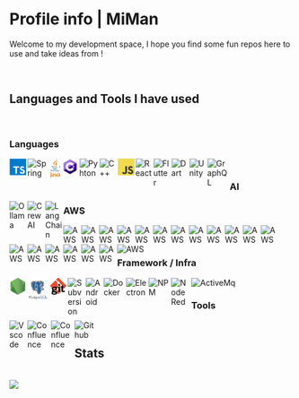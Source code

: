 # Profile info | MiMan 

Welcome to my development space, I hope you find some fun repos here to use and take ideas from !

<br>

## Languages and Tools I have used

<br>

### Languages

<img align="left" title="TypeScript" alt="TypeScript" width="30px" src="https://raw.githubusercontent.com/miman/miman/main/ts-logo.png" style="padding-right: 2px;" />
<img align="left" title="Spring" alt="Spring" width="38px" src="https://cdn.jsdelivr.net/gh/devicons/devicon/icons/spring/spring-original-wordmark.svg" style="padding-right: 2px;" />
<img align="left" title="Java" alt="Java" height="34px" src="https://github.com/miman/miman/blob/main/java-icon.png?raw=true" style="padding-right: 2px;" />
<img align="left" title="C#" alt="C#" width="30px" src="https://github.com/miman/miman/blob/main/c-logo-icon-18.png?raw=true" style="padding-right: 2px;" />
<img align="left" title="Pyhton" alt="Pyhton" width="34px" src="https://cdn.jsdelivr.net/gh/devicons/devicon/icons/python/python-original-wordmark.svg" style="padding-right: 2px;" />
<img align="left" title="C++" alt="C++" width="30px" src="https://cdn.jsdelivr.net/gh/devicons/devicon/icons/cplusplus/cplusplus-original.svg" style="padding-right: 2px;" />
<img align="left" title="JavaScript" alt="JavaScript" width="30px" src="https://raw.githubusercontent.com/github/explore/80688e429a7d4ef2fca1e82350fe8e3517d3494d/topics/javascript/javascript.png" style="padding-right: 2px;" />
<img align="left" title="React" alt="React" width="30px" src="https://cdn.jsdelivr.net/gh/devicons/devicon/icons/react/react-original-wordmark.svg" style="padding-right: 2px;" />
<img align="left" title="Flutter" alt="Flutter" width="30px" src="https://cdn.jsdelivr.net/gh/devicons/devicon/icons/flutter/flutter-original.svg" style="padding-right: 2px;" />
<img align="left" title="Dart" alt="Dart" width="30px" src="https://cdn.jsdelivr.net/gh/devicons/devicon/icons/dart/dart-original.svg" style="padding-right: 2px;" />
<img align="left" title="Unity" alt="Unity" width="30px" src="https://cdn.jsdelivr.net/gh/devicons/devicon/icons/unity/unity-original.svg" style="padding-right: 2px;" />
<img align="left" title="GraphQL" alt="GraphQL" width="38px" src="https://cdn.jsdelivr.net/gh/devicons/devicon/icons/graphql/graphql-plain-wordmark.svg" style="padding-right: 2px;" />


<br>

### AI

<img align="left" title="APIGw" alt="Ollama" width="30px" src="https://ollama.com/public/ollama.png" style="padding-right: 2px;"/>
<img align="left" title="APIGw" alt="CrewAI" width="30px" src="https://www.crewai.com/assets/crew_only-2f0252ef56367dfdb75981ffa2906f3538cf91c125a51204b310dbbb137426d8.png" style="padding-right: 2px;"/>
<img align="left" title="APIGw" alt="LangChain" width="30px" src="https://media.licdn.com/dms/image/D4D12AQGQQFHNeQJRgQ/article-cover_image-shrink_720_1280/0/1711873462713?e=2147483647&v=beta&t=u5ls9p4LHatE_PxtiNIm23lIFGMaAjp-XHdV7TwwDxE" style="padding-right: 2px;"/>

### AWS

<img align="left" title="APIGw" alt="AWS" width="30px" src="https://icon.icepanel.io/AWS/svg/App-Integration/API-Gateway.svg" style="padding-right: 2px;"/>
<img align="left" title="AppSync" alt="AWS" width="30px" src="https://icon.icepanel.io/AWS/svg/App-Integration/AppSync.svg" style="padding-right: 2px;"/>
<img align="left" title="EventBridge" alt="AWS" width="30px" src="https://icon.icepanel.io/AWS/svg/App-Integration/EventBridge.svg" style="padding-right: 2px;"/>
<img align="left" title="SQS" alt="AWS" width="30px" src="https://icon.icepanel.io/AWS/svg/App-Integration/Simple-Queue-Service.svg" style="padding-right: 2px;"/>
<img align="left" title="StepFn" alt="AWS" width="30px" src="https://icon.icepanel.io/AWS/svg/App-Integration/Step-Functions.svg" style="padding-right: 2px;"/>
<img align="left" title="EC2" alt="AWS" width="30px" src="https://icon.icepanel.io/AWS/svg/Compute/EC2.svg" style="padding-right: 2px;"/>
<img align="left" title="Lambda" alt="AWS" width="30px" src="https://icon.icepanel.io/AWS/svg/Compute/Lambda.svg" style="padding-right: 2px;"/>
<img align="left" title="Aurora" alt="AWS" width="30px" src="https://icon.icepanel.io/AWS/svg/Database/Aurora.svg" style="padding-right: 2px;"/>
<img align="left" title="DynamoDb" alt="AWS" width="30px" src="https://icon.icepanel.io/AWS/svg/Database/DynamoDB.svg" style="padding-right: 2px;"/>

<img align="left" title="IoT" alt="AWS" width="30px" src="https://icon.icepanel.io/AWS/svg/Internet-of-Things/IoT-Core.svg" style="padding-right: 2px;"/>
<img align="left" title="CloudFormation" alt="AWS" width="30px" src="https://icon.icepanel.io/AWS/svg/Management-Governance/CloudFormation.svg" style="padding-right: 2px;"/>
<img align="left" title="CloudWatch" alt="AWS" width="30px" src="https://icon.icepanel.io/AWS/svg/Management-Governance/CloudWatch.svg" style="padding-right: 2px;"/>
<img align="left" title="CloudFront" alt="AWS" width="30px" src="https://icon.icepanel.io/AWS/svg/Networking-Content-Delivery/CloudFront.svg" style="padding-right: 2px;"/>
<img align="left" title="Route53" alt="AWS" width="30px" src="https://icon.icepanel.io/AWS/svg/Networking-Content-Delivery/Route-53.svg" style="padding-right: 2px;"/>
<img align="left" title="Cognito" alt="AWS" width="30px" src="https://icon.icepanel.io/AWS/svg/Security-Identity-Compliance/Cognito.svg" style="padding-right: 2px;"/>
<img align="left" title="Secrets" alt="AWS" width="30px" src="https://icon.icepanel.io/AWS/svg/Security-Identity-Compliance/Secrets-Manager.svg" style="padding-right: 2px;"/>
<img align="left" title="WAF" alt="AWS" width="30px" src="https://icon.icepanel.io/AWS/svg/Security-Identity-Compliance/WAF.svg" style="padding-right: 2px;"/>
<img align="left" title="S3" alt="AWS" width="30px" src="https://icon.icepanel.io/AWS/svg/Storage/Simple-Storage-Service.svg" style="padding-right: 2px;"/>
<img align="left" title="SST" alt="AWS" width="70px" src="https://sst.dev/assets/lander/logo/sst.svg" style="padding-right: 2px;"/>

<br>
<br>

### Framework / Infra

<img align="left" title="Node.js" alt="Node.js" width="30px" src="https://raw.githubusercontent.com/github/explore/80688e429a7d4ef2fca1e82350fe8e3517d3494d/topics/nodejs/nodejs.png" style="padding-right: 2px;" />
<img align="left" title="PostgreSQL" alt="PostgreSQL" width="38x" src="https://raw.githubusercontent.com/miman/miman/main/postgresql.png" style="padding-right: 2px;" />
<img align="left" title="Git" alt="Git" width="30px" src="https://raw.githubusercontent.com/miman/miman/main/git.png" style="padding-right: 2px;" />
<img align="left" title="Subversion" alt="Subversion" width="30px" src="https://cdn.jsdelivr.net/gh/devicons/devicon/icons/subversion/subversion-original.svg" style="padding-right: 2px;" />
<img align="left" title="Android" alt="Android" width="30px" src="https://cdn.jsdelivr.net/gh/devicons/devicon/icons/android/android-original-wordmark.svg" style="padding-right: 2px;" />
<img align="left" title="Docker" alt="Docker" width="38px" src="https://cdn.jsdelivr.net/gh/devicons/devicon/icons/docker/docker-original-wordmark.svg" style="padding-right: 2px;" />
<img align="left" title="Electron" alt="Electron" width="38px" src="https://cdn.jsdelivr.net/gh/devicons/devicon/icons/electron/electron-original.svg" style="padding-right: 2px;" />
<img align="left" title="NPM" alt="NPM" width="38px" src="https://cdn.jsdelivr.net/gh/devicons/devicon/icons/npm/npm-original-wordmark.svg" style="padding-right: 2px;" />
<img align="left" title="NodeRed" alt="NodeRed" width="34px" src="https://avatars.githubusercontent.com/u/5375661?s=200&v=4" style="padding-right: 2px;" />
<img align="left" title="ActiveMq" alt="ActiveMq" width="85px" src="https://activemq.apache.org/assets/img/activemq_logo_black_small.png" style="padding-right: 2px;" />

<br>

### Tools

<img align="left" title="Vscode" alt="Vscode" width="30px" src="https://cdn.jsdelivr.net/gh/devicons/devicon/icons/vscode/vscode-original.svg" style="padding-right: 2px;" />
<img align="left" title="Confluence" alt="Confluence" width="40px" src="https://cdn.jsdelivr.net/gh/devicons/devicon/icons/confluence/confluence-original-wordmark.svg" style="padding-right: 2px;" />
<img align="left" title="Jira" alt="Confluence" width="40px" src="https://cdn.jsdelivr.net/gh/devicons/devicon/icons/jira/jira-original-wordmark.svg" style="padding-right: 2px;" />
<img align="left" title="Github" alt="Github" width="40px" src="https://cdn.jsdelivr.net/gh/devicons/devicon/icons/github/github-original-wordmark.svg" style="padding-right: 2px;" />

<br>

## Stats

<br>
<img style="width: 38%;" src="https://github-readme-stats.vercel.app/api/top-langs/?username=miman&layout=compact&theme=buefy&langs_count=10&custom_title=Languages%20across%20repos"/>
<!--
<img style="width: 60%;" src="https://github-readme-stats.vercel.app/api?username=miman&count_private=true&show_icons=true&theme=buefy"/>

<img style="width: 60%;" src="https://github-readme-stats.vercel.app/api/wakatime?username=miman&layout=compact&custom_title=Wakatime%20stats&langs_count=10"/>
**miman/miman** is a ✨ _special_ ✨ repository because its `README.md` (this file) appears on your GitHub profile.

icons: https://devicon.dev/

Here are some ideas to get you started:

- 🔭 I’m currently working on ...
- 🌱 I’m currently learning ...
- 👯 I’m looking to collaborate on ...
- 🤔 I’m looking for help with ...
- 💬 Ask me about ...
- 📫 How to reach me: ...
- 😄 Pronouns: ...
- ⚡ Fun fact: ...
-->
